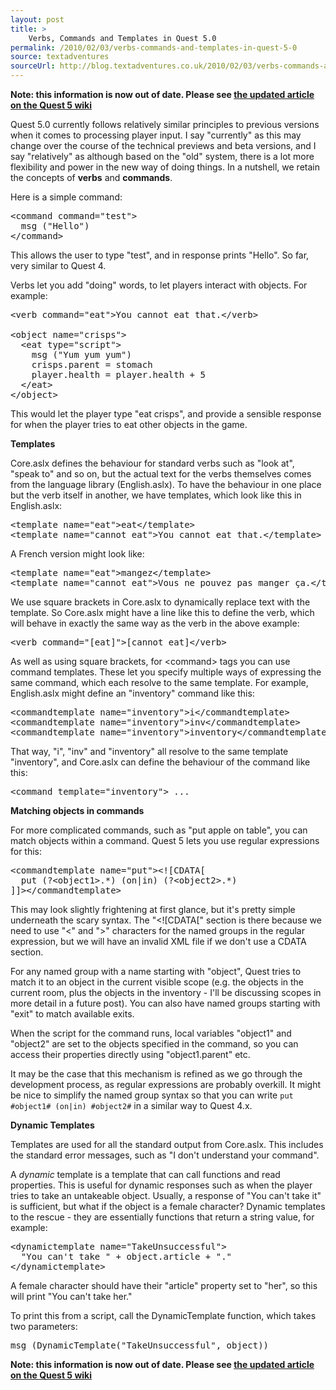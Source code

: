 ```yaml
---
layout: post
title: >
    Verbs, Commands and Templates in Quest 5.0
permalink: /2010/02/03/verbs-commands-and-templates-in-quest-5-0
source: textadventures
sourceUrl: http://blog.textadventures.co.uk/2010/02/03/verbs-commands-and-templates-in-quest-5-0/
---
```

<b>Note: this information is now out of date. Please see <a href="http://quest5.net/index.php?title=Verbs,_commands_and_templates">the updated article on the Quest 5 wiki</a></b>

Quest 5.0 currently follows relatively similar principles to previous versions when it comes to processing player input. I say "currently" as this may change over the course of the technical previews and beta versions, and I say "relatively" as although based on the "old" system, there is a lot more flexibility and power in the new way of doing things. In a nutshell, we retain the concepts of <strong>verbs</strong> and <strong>commands</strong>.

Here is a simple command:
<pre>&lt;command command="test"&gt;
  msg ("Hello")
&lt;/command&gt;</pre>
This allows the user to type "test", and in response prints "Hello". So far, very similar to Quest 4.

Verbs let you add "doing" words, to let players interact with objects. For example:
<pre>
&lt;verb command="eat"&gt;You cannot eat that.&lt;/verb&gt;

&lt;object name="crisps"&gt;
  &lt;eat type="script"&gt;
    msg ("Yum yum yum")
    crisps.parent = stomach
    player.health = player.health + 5
  &lt;/eat&gt;
&lt;/object&gt;
</pre>
This would let the player type "eat crisps", and provide a sensible response for when the player tries to eat other objects in the game.

<strong>Templates</strong>

Core.aslx defines the behaviour for standard verbs such as "look at", "speak to" and so on, but the actual text for the verbs themselves comes from the language library (English.aslx). To have the behaviour in one place but the verb itself in another, we have templates, which look like this in English.aslx:
<pre>&lt;template name="eat"&gt;eat&lt;/template&gt;
&lt;template name="cannot_eat"&gt;You cannot eat that.&lt;/template&gt;</pre>
A French version might look like:
<pre>&lt;template name="eat"&gt;mangez&lt;/template&gt;
&lt;template name="cannot_eat"&gt;Vous ne pouvez pas manger ça.&lt;/template&gt;</pre>
We use square brackets in Core.aslx to dynamically replace text with the template. So Core.aslx might have a line like this to define the verb, which will behave in exactly the same way as the verb in the above example:
<pre>&lt;verb command="[eat]"&gt;[cannot_eat]&lt;/verb&gt;</pre>
As well as using square brackets, for &lt;command&gt; tags you can use command templates. These let you specify multiple ways of expressing the same command, which each resolve to the same template. For example, English.aslx might define an "inventory" command like this:
<pre>&lt;commandtemplate name="inventory"&gt;i&lt;/commandtemplate&gt;
&lt;commandtemplate name="inventory"&gt;inv&lt;/commandtemplate&gt;
&lt;commandtemplate name="inventory"&gt;inventory&lt;/commandtemplate&gt;</pre>
That way, "i", "inv" and "inventory" all resolve to the same template "inventory", and Core.aslx can define the behaviour of the command like this:
<pre>&lt;command template="inventory"&gt; ...</pre>
<strong>Matching objects in commands</strong>

For more complicated commands, such as "put apple on table", you can match objects within a command. Quest 5 lets you use regular expressions for this:
<pre>&lt;commandtemplate name="put"&gt;&lt;![CDATA[
  put (?&lt;object1&gt;.*) (on|in) (?&lt;object2&gt;.*)
]]&gt;&lt;/commandtemplate&gt;</pre>
This may look slightly frightening at first glance, but it's pretty simple underneath the scary syntax. The "&lt;![CDATA[" section is there because we need to use "&lt;" and "&gt;" characters for the named groups in the regular expression, but we will have an invalid XML file if we don't use a CDATA section.

For any named group with a name starting with "object", Quest tries to match it to an object in the current visible scope (e.g. the objects in the current room, plus the objects in the inventory - I'll be discussing scopes in more detail in a future post). You can also have named groups starting with "exit" to match available exits.

When the script for the command runs, local variables "object1" and "object2" are set to the objects specified in the command, so you can access their properties directly using "object1.parent" etc.

It may be the case that this mechanism is refined as we go through the development process, as regular expressions are probably overkill. It might be nice to simplify the named group syntax so that you can write `put #object1# (on|in) #object2#` in a similar way to Quest 4.x.

<strong>Dynamic Templates</strong>

Templates are used for all the standard output from Core.aslx. This includes the standard error messages, such as "I don't understand your command".

A <em>dynamic</em> template is a template that can call functions and read properties. This is useful for dynamic responses such as when the player tries to take an untakeable object. Usually, a response of "You can't take it" is sufficient, but what if the object is a female character? Dynamic templates to the rescue - they are essentially functions that return a string value, for example:
<pre>&lt;dynamictemplate name="TakeUnsuccessful"&gt;
  "You can't take " + object.article + "."
&lt;/dynamictemplate&gt;</pre>
A female character should have their "article" property set to "her", so this will print "You can't take her."

To print this from a script, call the DynamicTemplate function, which takes two parameters:
<pre>msg (DynamicTemplate("TakeUnsuccessful", object))</pre>

<b>Note: this information is now out of date. Please see <a href="http://quest5.net/index.php?title=Verbs,_commands_and_templates">the updated article on the Quest 5 wiki</a></b>